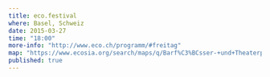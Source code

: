 ```yaml
---
title: eco.festival
where: Basel, Schweiz
date: 2015-03-27
time: "18:00"
more-info: "http://www.eco.ch/programm/#freitag"
map: "https://www.ecosia.org/search/maps/q/Barf%C3%BCsser-+und+Theaterplatz+Basel"
published: true
---
```

